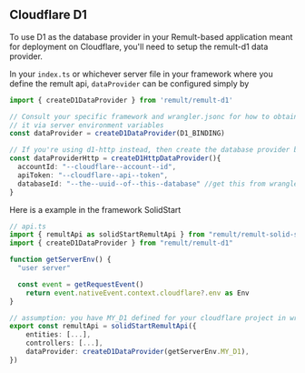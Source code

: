 ## Cloudflare D1

To use D1 as the database provider in your Remult-based application meant for deployment on Cloudflare, you'll need
to setup the remult-d1 data provider.

In your `index.ts` or whichever server file in your framework where you define the remult api, `dataProvider` can be
configured simply by

```typescript
import { createD1DataProvider } from 'remult/remult-d1'

// Consult your specific framework and wrangler.jsonc for how to obtain D1_BINDING. Cloudflare typically provides
// it via server environment variables
const dataProvider = createD1DataProvider(D1_BINDING)

// If you're using d1-http instead, then create the database provider by providing the appropriate credentials
const dataProviderHttp = createD1HttpDataProvider(){
  accountId: "--cloudflare--account--id",
  apiToken: "--cloudflare--api--token",
  databaseId: "--the--uuid--of--this--database" //get this from wrangler.jsonc or cloudflare dashboard
}
```

Here is a example in the framework SolidStart

```ts
// api.ts
import { remultApi as solidStartRemultApi } from "remult/remult-solid-start"
import { createD1DataProvider } from "remult/remult-d1"

function getServerEnv() {
  "user server"

  const event = getRequestEvent()
	return event.nativeEvent.context.cloudflare?.env as Env
}

// assumption: you have MY_D1 defined for your cloudflare project in wrangler.jsonc
export const remultApi = solidStartRemultApi({
	entities: [...],
	controllers: [...],
	dataProvider: createD1DataProvider(getServerEnv.MY_D1),
})

```
